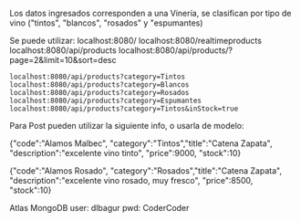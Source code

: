Los datos ingresados corresponden a una Vinería, se clasifican por tipo de vino ("tintos", "blancos", "rosados" y "espumantes)

Se puede utilizar:
    localhost:8080/
    localhost:8080/realtimeproducts
    localhost:8080/api/products
    localhost:8080/api/products/?page=2&limit=10&sort=desc

    localhost:8080/api/products?category=Tintos
    localhost:8080/api/products?category=Blancos
    localhost:8080/api/products?category=Rosados
    localhost:8080/api/products?category=Espumantes
    localhost:8080/api/products?category=Tintos&inStock=true

Para Post pueden utilizar la siguiente info, o usarla de modelo:

{"code":"Alamos Malbec", "category":"Tintos","title":"Catena Zapata", "description":"excelente vino tinto", "price":9000, "stock":10}

{"code":"Alamos Rosado", "category":"Rosados","title":"Catena Zapata", "description":"excelente vino rosado, muy fresco", "price":8500, "stock":10}


Atlas MongoDB
user: dlbagur
pwd: CoderCoder
